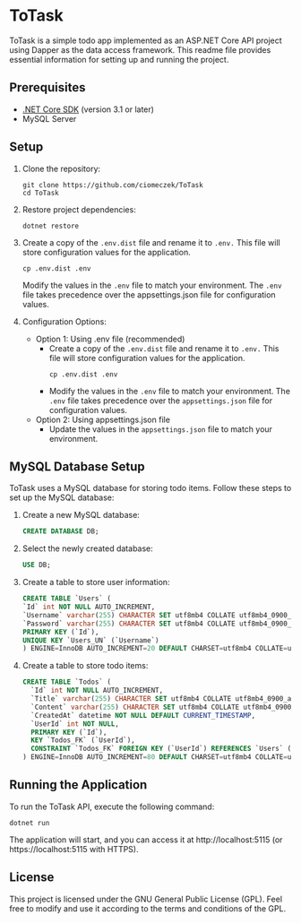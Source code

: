 # ToTask 

ToTask is a simple todo app implemented as an ASP.NET Core API project using Dapper as the data access framework. This readme file provides essential information for setting up and running the project.

## Prerequisites

- [.NET Core SDK](https://dotnet.microsoft.com/download) (version 3.1 or later)
- MySQL Server

## Setup

1. Clone the repository:
   ```shell
   git clone https://github.com/ciomeczek/ToTask
   cd ToTask
   ```
   
2. Restore project dependencies:
    ```shell
    dotnet restore
    ```
   
3. Create a copy of the `.env.dist` file and rename it to `.env.` This file will store configuration values for the application.
    ```shell
    cp .env.dist .env
    ```
    Modify the values in the `.env` file to match your environment. The `.env` file takes precedence over the appsettings.json file for configuration values.

3. Configuration Options:
   * Option 1: Using .env file (recommended)
     * Create a copy of the `.env.dist` file and rename it to `.env.` This file will store configuration values for the application.
       ```shell
       cp .env.dist .env
       ```
     * Modify the values in the `.env` file to match your environment. The `.env` file takes precedence over the `appsettings.json` file for configuration values.
   * Option 2: Using appsettings.json file
     * Update the values in the `appsettings.json` file to match your environment.

## MySQL Database Setup
ToTask uses a MySQL database for storing todo items. Follow these steps to set up the MySQL database:

1. Create a new MySQL database:
    ```sql
    CREATE DATABASE DB;
    ```
   
2. Select the newly created database:
    ```sql
    USE DB;
    ```

3. Create a table to store user information:
    ```sql
    CREATE TABLE `Users` (
    `Id` int NOT NULL AUTO_INCREMENT,
    `Username` varchar(255) CHARACTER SET utf8mb4 COLLATE utf8mb4_0900_ai_ci NOT NULL,
    `Password` varchar(255) CHARACTER SET utf8mb4 COLLATE utf8mb4_0900_ai_ci NOT NULL,
    PRIMARY KEY (`Id`),
    UNIQUE KEY `Users_UN` (`Username`)
    ) ENGINE=InnoDB AUTO_INCREMENT=20 DEFAULT CHARSET=utf8mb4 COLLATE=utf8mb4_0900_ai_ci;
    ```

4. Create a table to store todo items:
    ```sql
    CREATE TABLE `Todos` (
      `Id` int NOT NULL AUTO_INCREMENT,
      `Title` varchar(255) CHARACTER SET utf8mb4 COLLATE utf8mb4_0900_ai_ci NOT NULL,
      `Content` varchar(255) CHARACTER SET utf8mb4 COLLATE utf8mb4_0900_ai_ci NOT NULL,
      `CreatedAt` datetime NOT NULL DEFAULT CURRENT_TIMESTAMP,
      `UserId` int NOT NULL,
      PRIMARY KEY (`Id`),
      KEY `Todos_FK` (`UserId`),
      CONSTRAINT `Todos_FK` FOREIGN KEY (`UserId`) REFERENCES `Users` (`Id`)
    ) ENGINE=InnoDB AUTO_INCREMENT=80 DEFAULT CHARSET=utf8mb4 COLLATE=utf8mb4_0900_ai_ci;
    ```

## Running the Application
To run the ToTask API, execute the following command:

```shell
dotnet run
```

The application will start, and you can access it at http://localhost:5115 (or https://localhost:5115 with HTTPS).

## License

This project is licensed under the GNU General Public License (GPL). Feel free to modify and use it according to the terms and conditions of the GPL.
